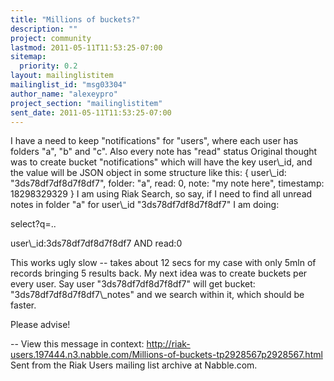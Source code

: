 ```yaml
---
title: "Millions of buckets?"
description: ""
project: community
lastmod: 2011-05-11T11:53:25-07:00
sitemap:
  priority: 0.2
layout: mailinglistitem
mailinglist_id: "msg03304"
author_name: "alexeypro"
project_section: "mailinglistitem"
sent_date: 2011-05-11T11:53:25-07:00
---
```



I have a need to keep "notifications" for "users", where each user has
folders "a", "b" and "c". Also every note has "read" status
Original thought was to create bucket "notifications" which will have the
key user\\_id, and the value will be JSON object in some structure like this:
{ 
 user\\_id: "3ds78df7df8d7f8df7",
 folder: "a",
 read: 0,
 note: "my note here",
 timestamp: 18298329329
}
I am using Riak Search, so say, if I need to find all unread notes in folder
"a" for user\\_id "3ds78df7df8d7f8df7" I am doing:

select?q=..

user\\_id:3ds78df7df8d7f8df7 AND read:0

This works ugly slow -- takes about 12 secs for my case with only 5mln of
records bringing 5 results back.
My next idea was to create buckets per every user. Say user
"3ds78df7df8d7f8df7" will get bucket: "3ds78df7df8d7f8df7\\_notes" and we
search within it, which should be faster.

Please advise!

--
View this message in context: 
http://riak-users.197444.n3.nabble.com/Millions-of-buckets-tp2928567p2928567.html
Sent from the Riak Users mailing list archive at Nabble.com.

